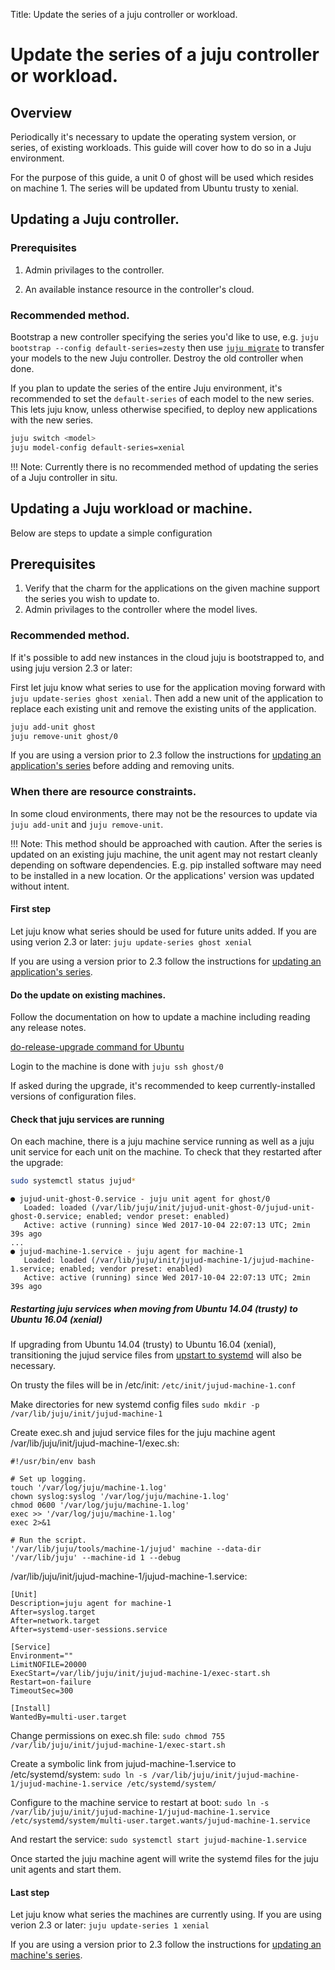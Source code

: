 Title: Update the series of a juju controller or workload.

# Update the series of a juju controller or workload.

## Overview

Periodically it's necessary to update the operating system version, or series,
of existing workloads. This guide will cover how to do so in a Juju environment.

For the purpose of this guide, a unit 0 of ghost will be used which resides
on machine 1. The series will be updated from Ubuntu trusty to xenial.

## Updating a Juju controller.

### Prerequisites

  1. Admin privilages to the controller.

  2. An available instance resource in the controller's cloud.

### Recommended method.

Bootstrap a new controller specifying the series you'd like to use, e.g.
`juju bootstrap --config default-series=zesty` then use [`juju migrate`][migrate]
to transfer your models to the new Juju controller. Destroy the old
controller when done.

If you plan to update the series of the entire Juju environment, it's
recommended to set the `default-series` of each model to the new series.
This lets juju know, unless otherwise specified, to deploy new applications
with the new series.

```bash
juju switch <model>
juju model-config default-series=xenial
```

!!! Note:
    Currently there is no recommended method of updating the series of a Juju
controller in situ.

## Updating a Juju workload or machine.

Below are steps to update a simple configuration

## Prerequisites

  1. Verify that the charm for the applications on the given machine support
  the series you wish to update to.
  2. Admin privilages to the controller where the model lives.

### Recommended method.

If it's possible to add new instances in the cloud juju is bootstrapped to,
and using juju version 2.3 or later:

First let juju know what series to use for the application moving forward with
`juju update-series ghost xenial`. Then add a new unit of the application to
replace each existing unit and remove the existing units of the application.

```bash
juju add-unit ghost
juju remove-unit ghost/0
```

If you are using a version prior to 2.3 follow the instructions for
[updating an application's series][app-update] before adding and removing
units.

### When there are resource constraints.

In some cloud environments, there may not be the resources to update via
`juju add-unit` and `juju remove-unit`.

!!! Note:
    This method should be approached with caution. After the series is updated
on an existing juju machine, the unit agent may not restart cleanly depending on
software dependencies. E.g. pip installed software may need to be installed
in a new location. Or the applications' version was updated without intent.

#### First step

Let juju know what series should be used for future units added. If you are
using verion 2.3 or later: `juju update-series ghost xenial`

If you are using a version prior to 2.3 follow the instructions for
[updating an application's series][app-update].

#### Do the update on existing machines.

Follow the documentation on how to update a machine including reading any
release notes.

[do-release-upgrade command for Ubuntu][upgrade]

Login to the machine is done with `juju ssh ghost/0`

If asked during the upgrade, it's recommended to keep currently-installed
versions of configuration files.

#### Check that juju services are running

On each machine, there is a juju machine service running as well as a juju
unit service for each unit on the machine.  To check that they restarted after
the upgrade:

```bash
sudo systemctl status jujud*
```
```no-highlight
● jujud-unit-ghost-0.service - juju unit agent for ghost/0
   Loaded: loaded (/var/lib/juju/init/jujud-unit-ghost-0/jujud-unit-ghost-0.service; enabled; vendor preset: enabled)
   Active: active (running) since Wed 2017-10-04 22:07:13 UTC; 2min 39s ago
...
● jujud-machine-1.service - juju agent for machine-1
   Loaded: loaded (/var/lib/juju/init/jujud-machine-1/jujud-machine-1.service; enabled; vendor preset: enabled)
   Active: active (running) since Wed 2017-10-04 22:07:13 UTC; 2min 39s ago
```


##### Restarting juju services when moving from Ubuntu 14.04 (trusty) to Ubuntu 16.04 (xenial)

If upgrading from Ubuntu 14.04 (trusty) to Ubuntu 16.04 (xenial), transitioning
the jujud service files from [upstart to systemd][systemd] will also be
necessary.

On trusty the files will be in /etc/init: `/etc/init/jujud-machine-1.conf`

Make directories for new systemd config files 
`sudo mkdir -p /var/lib/juju/init/jujud-machine-1`

Create exec.sh and jujud service files for the juju machine agent
/var/lib/juju/init/jujud-machine-1/exec.sh:
```no-highlight
#!/usr/bin/env bash

# Set up logging.
touch '/var/log/juju/machine-1.log'
chown syslog:syslog '/var/log/juju/machine-1.log'
chmod 0600 '/var/log/juju/machine-1.log'
exec >> '/var/log/juju/machine-1.log'
exec 2>&1

# Run the script.
'/var/lib/juju/tools/machine-1/jujud' machine --data-dir '/var/lib/juju' --machine-id 1 --debug
```
/var/lib/juju/init/jujud-machine-1/jujud-machine-1.service:
```no-highlight
[Unit]
Description=juju agent for machine-1
After=syslog.target
After=network.target
After=systemd-user-sessions.service

[Service]
Environment=""
LimitNOFILE=20000
ExecStart=/var/lib/juju/init/jujud-machine-1/exec-start.sh
Restart=on-failure
TimeoutSec=300

[Install]
WantedBy=multi-user.target
```

Change permissions on exec.sh file: `sudo chmod 755 /var/lib/juju/init/jujud-machine-1/exec-start.sh`

Create a symbolic link from jujud-machine-1.service to /etc/systemd/system:
`sudo ln -s /var/lib/juju/init/jujud-machine-1/jujud-machine-1.service /etc/systemd/system/`

Configure to the machine service to restart at boot:
`sudo ln -s /var/lib/juju/init/jujud-machine-1/jujud-machine-1.service /etc/systemd/system/multi-user.target.wants/jujud-machine-1.service`

And restart the service: `sudo systemctl start jujud-machine-1.service`

Once started the juju machine agent will write the systemd files for the juju
unit agents and start them.

#### Last step

Let juju know what series the machines are currently using. If you are using
verion 2.3 or later: `juju update-series 1 xenial`

If you are using a version prior to 2.3 follow the instructions for
[updating an machine's series][mach-update].

[migrate]: ./models-migrate.html
[app-update]: <add link to 2.2/howto-applicationupdateseries.html>
[mach-update]: <add link to 2.2/howto-machineupdateseries.html>
[upgrade]: https://help.ubuntu.com/lts/serverguide/installing-upgrading.html
[systemd]: https://wiki.ubuntu.com/SystemdForUpstartUsers
